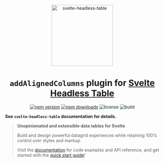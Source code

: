 <p align="center">
  <img src="https://user-images.githubusercontent.com/42545742/169733428-295e2678-e509-4175-aeb3-cb3a9c9894e1.svg" alt="svelte-headless-table" width="200px"/>
</p>
<h1 align="center"><code>addAlignedColumns</code> plugin for <a href="https://github.com/bryanmylee/svelte-headless-table">Svelte Headless Table</a></h1>

<div align="center">

[![npm version](http://img.shields.io/npm/v/add-aligned-columns.svg)](https://www.npmjs.com/package/add-aligned-columns)
[![npm downloads](https://img.shields.io/npm/dm/add-aligned-columns.svg)](https://www.npmjs.com/package/add-aligned-columns)
![license](https://img.shields.io/npm/l/add-aligned-columns)
![build](https://img.shields.io/github/actions/workflow/status/lolcabanon/add-aligned-columns/publish.yml)

<!--[![coverage](https://coveralls.io/repos/github/lolcabanon/add-aligned-columns/badge.svg?branch=main)](https://coveralls.io/github/lolcbanon/add-aligned-columns?branch=main)-->

</div>

**See `svelte-headless-table` documentation for details.**

> **Unopinionated and extensible data tables for Svelte**
>
> Build and design powerful datagrid experiences while retaining 100% control over styles and markup.
>
> Visit the [documentation](https://svelte-headless-table.bryanmylee.com/) for code examples and API reference, and get started with the [quick start guide](https://svelte-headless-table.bryanmylee.com/docs/getting-started/quick-start)!

<!--
## Examples

<!-- prettier-ignore -- >
```svelte
<script>
  const data = readable([
    { name: 'Ada Lovelace', age: 21 },
    { name: 'Barbara Liskov', age: 52 },
    { name: 'Richard Hamming', age: 38 },
  ]);

  const table = createTable(data);

  const columns = table.createColumns([
    table.column({
      header: 'Name',
      accessor: 'name',
    }),
    table.column({
      header: 'Age',
      accessor: 'age',
    }),
  ]);

  const {
    headerRows,
    rows,
    tableAttrs,
    tableBodyAttrs,
  } = table.createViewModel(columns);
</script>

<table {...$tableAttrs}>
  <thead>
    {#each $headerRows as headerRow (headerRow.id)}
      <Subscribe rowAttrs={headerRow.attrs()} let:rowAttrs>
        <tr {...rowAttrs}>
          {#each headerRow.cells as cell (cell.id)}
            <Subscribe attrs={cell.attrs()} let:attrs>
              <th {...attrs}>
                <Render of={cell.render()} />
              </th>
            </Subscribe>
          {/each}
        </tr>
      </Subscribe>
    {/each}
  </thead>
  <tbody {...$tableBodyAttrs}>
    {#each $rows as row (row.id)}
      <Subscribe rowAttrs={row.attrs()} let:rowAttrs>
        <tr {...rowAttrs}>
          {#each row.cells as cell (cell.id)}
            <Subscribe attrs={cell.attrs()} let:attrs>
              <td {...attrs}>
                <Render of={cell.render()} />
              </td>
            </Subscribe>
          {/each}
        </tr>
      </Subscribe>
    {/each}
  </tbody>
</table>
```

For more complex examples with advanced features, visit the [documentation site](https://svelte-headless-table.bryanmylee.com/docs/plugins/overview).
-->
